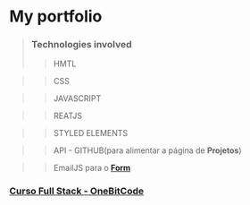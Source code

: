 # **My portfolio**

> ### Technologies involved
>>HMTL

>>CSS

>>JAVASCRIPT

>>REATJS

>>STYLED ELEMENTS

>>API - GITHUB(para alimentar a página de **Projetos**)

>>EmailJS para o [**Form**](https://www.youtube.com/watch?v=Zbg1BHOVzRg&t=324s) 

### [Curso Full Stack - OneBitCode](https://onebitcode.com/lp/)
